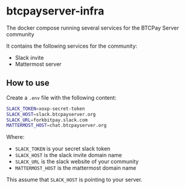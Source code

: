 # btcpayserver-infra
The docker compose running several services for the BTCPay Server community

It contains the following services for the community:

* Slack invite
* Mattermost server

## How to use

Create a `.env` file with the following content:

```bash
SLACK_TOKEN=xoxp-secret-token
SLACK_HOST=slack.btcpayserver.org
SLACK_URL=forkbitpay.slack.com
MATTERMOST_HOST=chat.btcpayserver.org
```
Where: 
* `SLACK_TOKEN` is your secret slack token
* `SLACK_HOST` is the slack invite domain name
* `SLACK_URL` is the slack website of your community
* `MATTERMOST_HOST` is the mattermost domain name

This assume that `SLACK_HOST` is pointing to your server.

